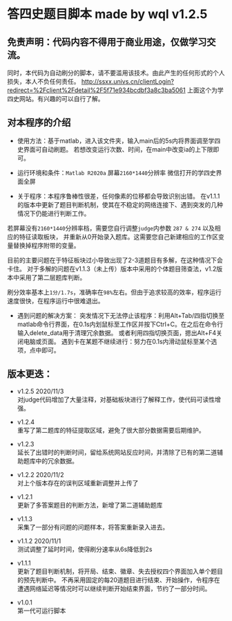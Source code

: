# 答四史题目脚本 made by wql v1.2.5

## 免责声明：代码内容不得用于商业用途，仅做学习交流。
同时，本代码为自动刷分的脚本，请不要滥用该技术。由此产生的任何形式的个人损失，本人不负任何责任。
http://ssxx.univs.cn/clientLogin?redirect=%2Fclient%2Fdetail%2F5f71e934bcdbf3a8c3ba5061
上面这个为学四史网站。有兴趣的可以自行了解。

## 对本程序的介绍
- 使用方法：基于matlab，进入该文件夹，输入main后的5s内将界面调至学四史界面可自动刷题。
若想改变运行次数、时间，在main中改变ia的上下限即可。

- 运行环境和条件：`Matlab R2020a` 屏幕`2160*1440`分辨率 微信打开的学四史界面全屏

- 关于程序：本程序鲁棒性很差，任何像素的位移都会导致识别出错。
在v1.1.1的版本中更新了题目判断机制，使其在不稳定的网络连接下、遇到突发的几种情况下仍能进行判断工作。

若屏幕没有`2160*1440`分辨率档，需要您自行调整`judge`内参数 `287 & 274` 以及相应的特征读取板块，
并重新从0开始录入题库。这需要您自己新建相应的工作区变量替换掉程序附带的变量。

目前的主要问题在于特征板块过小导致出现了2-3道题目有多解，在这种情况下会卡住。
对于多解的问题在v1.1.3（未上传）版本中采用的个体题目筛查法，v1.2版本中采用了第二层题库判断。

刷分效率基本上`1分/1.7s`，准确率在`98%`左右。但由于追求较高的效率，程序运行速度很快，在程序运行中很难退出。

- 遇到问题的解决方案：
突发情况下无法停止该程序：利用Alt+Tab/四指切换至matlab命令行界面，在0.1s内划鼠标至工作区并按下Ctrl+C。在之后在命令行输入delete_data用于清理冗余数据。
或者利用四指切换页面，摁出Alt+F4关闭电脑或页面。
遇到卡在某题不继续进行：努力在0.1s内滑动鼠标至某个选项，点中即可。

## 版本更迭：
- v1.2.5 2020/11/3<br>
对judge代码增加了大量注释，对基础板块进行了解释工作，使代码可读性增强。

- v1.2.4<br>
重写了第二题库的特征提取区域，避免了很大部分数据需要后期维护。

- v1.2.3<br>
延长了出错时的判断时间，留给系统网站反应时间，并清除了已有的第二道辅助题库中的冗余数据。

- v1.2.2 2020/11/2<br>
对上个版本存在的误判区域重新调整并上传了

- v1.2.1<br>
更新了多答案题目的判断方法，新增了第二道辅助题库

- v1.1.3<br>
采集了一部分有问题的问题样本，将答案重新录入进去。

- v1.1.2 2020/11/1<br>
测试调整了延时时间，使得刷分速率从6s降低到2s

- v1.1.1<br> 
更新了题目判断机制，将开局、结束、徽章、失去授权四个界面加入单个题目的预先判断中。
不再采用固定的每20道题目进行结束、开始操作，令程序在遭遇网络延迟等情况时可以继续判断开始结束界面，节约了一部分时间。

- v1.0.1<br>
第一代可运行脚本
